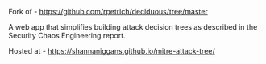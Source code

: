 Fork of - https://github.com/rpetrich/deciduous/tree/master

A web app that simplifies building attack decision trees as described in the Security Chaos Engineering report.

Hosted at - https://shannaniggans.github.io/mitre-attack-tree/
